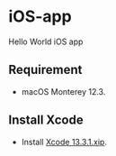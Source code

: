 # iOS-app
Hello World iOS app

## Requirement
- macOS Monterey 12.3.

## Install Xcode
- Install [Xcode 13.3.1.xip](https://developer.apple.com/download/all/?q=Xcode).

